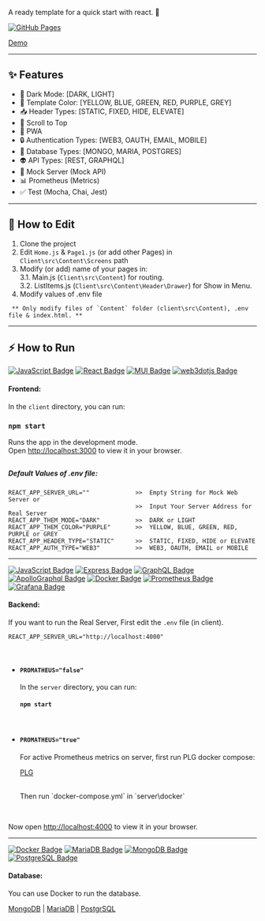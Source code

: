 A ready template for a quick start with react. 🚀

[![GitHub Pages](https://github.com/barkand/React_Template/actions/workflows/build-deploy.yml/badge.svg)](https://github.com/barkand/React_Template/actions/workflows/build-deploy.yml)

[Demo](https://barkand.github.io/React_Template/)

---

## ✨ Features

- 🌙 Dark Mode: [DARK, LIGHT]
- 🎨 Template Color: [YELLOW, BLUE, GREEN, RED, PURPLE, GREY]
- 📥 Header Types: [STATIC, FIXED, HIDE, ELEVATE]
- 📍 Scroll to Top
- 📱 PWA
- 🔒️ Authentication Types: [WEB3, OAUTH, EMAIL, MOBILE]
- 💾 Database Types: [MONGO, MARIA, POSTGRES]
- 👽️ API Types: [REST, GRAPHQL]
- 🤡 Mock Server (Mock API)
- 📊 Prometheus (Metrics)
- ✅ Test (Mocha, Chai, Jest)

---

## 📝 How to Edit

1. Clone the project
2. Edit `Home.js` & `Page1.js` (or add other Pages) in `Client\src\Content\Screens` path
3. Modify (or add) name of your pages in: \
   3.1. Main.js (`Client\src\Content`) for routing. \
   3.2. ListItems.js (`Client\src\Content\Header\Drawer`) for Show in Menu.
4. Modify values of .env file

```
 ** Only modify files of `Content` folder (client\src\Content), .env file & index.html. **
```

---

## ⚡️ How to Run

[![JavaScript Badge](https://img.shields.io/badge/-JavaScript-F7DF1E?style=flat-square&logo=JavaScript&logoColor=white&link=)]() [![React Badge](https://img.shields.io/badge/-React-61DAFB?style=flat-square&logo=React&logoColor=white&link=)]() [![MUI Badge](https://img.shields.io/badge/-MUI-007FFF?style=flat-square&logo=MUI&logoColor=white&link=)]() [![web3dotjs Badge](https://img.shields.io/badge/-Web3.js-F16822?style=flat-square&logo=web3dotjs&logoColor=white&link=)]()

#### Frontend:

In the `client` directory, you can run:

### `npm start`

Runs the app in the development mode.\
Open [http://localhost:3000](http://localhost:3000) to view it in your browser.

##

##### Default Values of .env file:

```
REACT_APP_SERVER_URL=""             >>  Empty String for Mock Web Server or
                                    >>  Input Your Server Address for Real Server
REACT_APP_THEM_MODE="DARK"          >>  DARK or LIGHT
REACT_APP_THEM_COLOR="PURPLE"       >>  YELLOW, BLUE, GREEN, RED, PURPLE or GREY
REACT_APP_HEADER_TYPE="STATIC"      >>  STATIC, FIXED, HIDE or ELEVATE
REACT_APP_AUTH_TYPE="WEB3"          >>  WEB3, OAUTH, EMAIL or MOBILE
```

---

[![JavaScript Badge](https://img.shields.io/badge/-JavaScript-F7DF1E?style=flat-square&logo=JavaScript&logoColor=white&link=)]() [![Express Badge](https://img.shields.io/badge/-Express-000000?style=flat-square&logo=Express&logoColor=white&link=)]() [![GraphQL Badge](https://img.shields.io/badge/-GraphQL-E10098?style=flat-square&logo=GraphQL&logoColor=white&link=)]() [![ApolloGraphql Badge](https://img.shields.io/badge/-Apollo-311C87?style=flat-square&logo=ApolloGraphql&logoColor=white&link=)]()
[![Docker Badge](https://img.shields.io/badge/-Docker-2496ED?style=flat-square&logo=Docker&logoColor=white&link=)]() [![Prometheus Badge](https://img.shields.io/badge/-Prometheus-E6522C?style=flat-square&logo=Prometheus&logoColor=white&link=)](https://github.com/barkand/Docker_DE/blob/main/plg-docker-compose.yaml) [![Grafana Badge](https://img.shields.io/badge/-Grafana-663399?style=flat-square&logo=Grafana&logoColor=white&link=)](https://github.com/barkand/Docker_DE/blob/main/plg-docker-compose.yaml)

#### Backend:

If you want to run the Real Server, First edit the `.env` file (in client).

```
REACT_APP_SERVER_URL="http://localhost:4000"
```

<br/>

- #### `PROMATHEUS="false"`

  In the `server` directory, you can run:

  #### `npm start`

<br/>

- #### `PROMATHEUS="true"`

  For active Prometheus metrics on server, first run PLG docker compose:

  [PLG](https://github.com/barkand/Docker_DE/blob/main/plg-docker-compose.yaml)

  <br/>
  Then run `docker-compose.yml` in `server\docker`

<br/>

Now open [http://localhost:4000](http://localhost:4000) to view it in your browser.

---

[![Docker Badge](https://img.shields.io/badge/-Docker-2496ED?style=flat-square&logo=Docker&logoColor=white&link=)]() [![MariaDB Badge](https://img.shields.io/badge/-MariaDB-003545?style=flat-square&logo=MariaDB&logoColor=white&link=)](https://github.com/barkand/Docker_DE/blob/main/databases/mariadb-docker-compose.yml) [![MongoDB Badge](https://img.shields.io/badge/-MongoDB-47A248?style=flat-square&logo=MongoDB&logoColor=white&link=)](https://github.com/barkand/Docker_DE/blob/main/databases/mongodb-docker-compose.yml) [![PostgreSQL Badge](https://img.shields.io/badge/-PostgreSQL-4169E1?style=flat-square&logo=PostgreSQL&logoColor=white&link=)](https://github.com/barkand/Docker_DE/blob/main/databases/postgres-docker-compose.yml)

#### Database:

You can use Docker to run the database.

[MongoDB](https://github.com/barkand/Docker_DE/blob/main/databases/mongodb-docker-compose.yml) | [MariaDB](https://github.com/barkand/Docker_DE/blob/main/databases/mariadb-docker-compose.yml) | [PostgrSQL](https://github.com/barkand/Docker_DE/blob/main/databases/postgres-docker-compose.yml)
